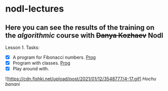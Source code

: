 # nodl-lectures
## Here you can see the results of the training on the _algorithmic_ course with ~~Danya Kozhaev~~ Nodl

</sub>Lesson 1. Tasks:</sub>
- [x] A program for Fibonacci numbers. [Prog](https://github.com/Aiven-gwt/nodl-lectures/blob/main/Fib)
- [x] Program with classes. [Prog](https://github.com/Aiven-gwt/nodl-lectures/blob/main/Class)
- [x] Play around with. 

![https://cdn.fishki.net/upload/post/2021/01/12/3548777/4-17.gif]
*Hochu banani*



